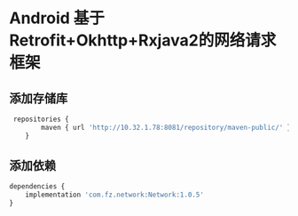 # Android 基于Retrofit+Okhttp+Rxjava2的网络请求框架

## 添加存储库

```py
 repositories {
        maven { url 'http://10.32.1.78:8081/repository/maven-public/' }
    }
```

## 添加依赖

```py
dependencies {
    implementation 'com.fz.network:Network:1.0.5'
}
```



